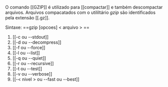O comando [[GZIP]] é utilizado para [[compactar]] e também descompactar arquivos. Arquivos compacatados com o utililtário _gzip_ são identificados pela extensão [[.gz]]. 

Sintaxe: ==gzip [opcoes] < arquivo > ==

1. [[-c  ou --stdout]]
2. [[-d ou --decompress]]
3. [[-f ou --force]]
4. [[-l ou --list]]
5. [[-q ou --quiet]]
6. [[-r ou --recursive]]
7. [[-t ou --test]]
8. [[-v ou --verbose]]
9. [[-< nivel > ou --fast  ou --best]]
